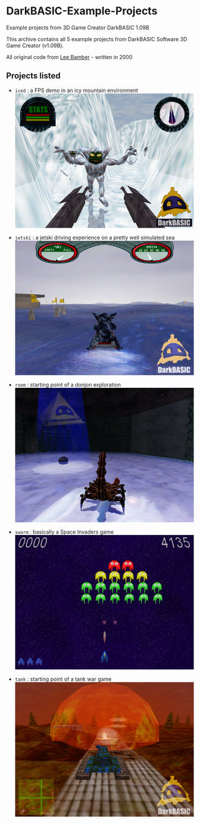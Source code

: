 # DarkBASIC-Example-Projects
Example projects from 3D Game Creator DarkBASIC 1.09B

This archive contains all 5 example projects from DarkBASIC Software 3D Game Creator (v1.09B).

All original code from [Lee Bamber](https://github.com/LeeBamberTGC) - written in 2000

## Projects listed
- <code>iced</code> : a FPS demo in an icy mountain environment<br/>
![screenshot of the iced game](iced/iced-screencapture.png "iced")<br/>


- <code>jetski</code> : a jetski driving experience on a pretty well simulated sea<br/>
![screenshot of the jetski game](jetski/jetski-screencapture.png "jetski")<br/>

- <code>room</code> : starting point of a donjon exploration<br/>
![screenshot of the room game](room/room-screencapture.png "room")<br/>

- <code>swarm</code> : basically a Space Invaders game<br/>
![screenshot of the swarm game](swarm/swarm-screencapture.png "swarm")<br/>

- <code>tank</code> : starting point of a tank war game<br/>
![screenshot of the tank game](tank/tank-screencapture.png "tank")<br/>
